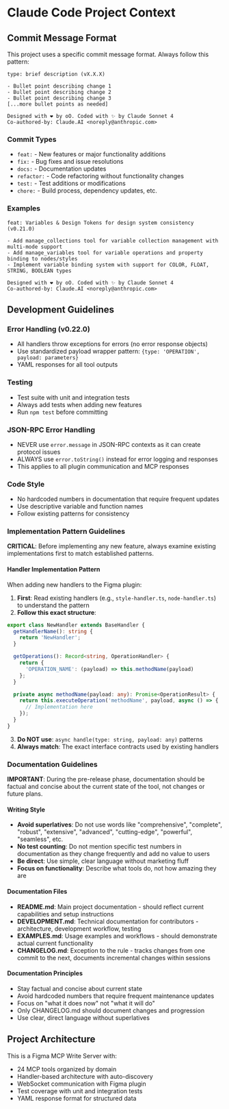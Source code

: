 # Claude Code Project Context

## Commit Message Format

This project uses a specific commit message format. Always follow this pattern:

```
type: brief description (vX.X.X)

- Bullet point describing change 1
- Bullet point describing change 2
- Bullet point describing change 3
[...more bullet points as needed]

Designed with ❤️ by oO. Coded with ✨ by Claude Sonnet 4
Co-authored-by: Claude.AI <noreply@anthropic.com>
```

### Commit Types
- `feat:` - New features or major functionality additions
- `fix:` - Bug fixes and issue resolutions
- `docs:` - Documentation updates
- `refactor:` - Code refactoring without functionality changes
- `test:` - Test additions or modifications
- `chore:` - Build process, dependency updates, etc.

### Examples
```
feat: Variables & Design Tokens for design system consistency (v0.21.0)

- Add manage_collections tool for variable collection management with multi-mode support
- Add manage_variables tool for variable operations and property binding to nodes/styles
- Implement variable binding system with support for COLOR, FLOAT, STRING, BOOLEAN types

Designed with ❤️ by oO. Coded with ✨ by Claude Sonnet 4
Co-authored-by: Claude.AI <noreply@anthropic.com>
```

## Development Guidelines

### Error Handling (v0.22.0)
- All handlers throw exceptions for errors (no error response objects)
- Use standardized payload wrapper pattern: `{type: 'OPERATION', payload: parameters}`
- YAML responses for all tool outputs

### Testing
- Test suite with unit and integration tests
- Always add tests when adding new features
- Run `npm test` before committing

### JSON-RPC Error Handling
- NEVER use `error.message` in JSON-RPC contexts as it can create protocol issues
- ALWAYS use `error.toString()` instead for error logging and responses
- This applies to all plugin communication and MCP responses

### Code Style
- No hardcoded numbers in documentation that require frequent updates
- Use descriptive variable and function names
- Follow existing patterns for consistency

### Implementation Pattern Guidelines
**CRITICAL**: Before implementing any new feature, always examine existing implementations first to match established patterns.

#### Handler Implementation Pattern
When adding new handlers to the Figma plugin:
1. **First**: Read existing handlers (e.g., `style-handler.ts`, `node-handler.ts`) to understand the pattern
2. **Follow this exact structure**:
```typescript
export class NewHandler extends BaseHandler {
  getHandlerName(): string {
    return 'NewHandler';
  }

  getOperations(): Record<string, OperationHandler> {
    return {
      'OPERATION_NAME': (payload) => this.methodName(payload)
    };
  }

  private async methodName(payload: any): Promise<OperationResult> {
    return this.executeOperation('methodName', payload, async () => {
      // Implementation here
    });
  }
}
```
3. **Do NOT use**: `async handle(type: string, payload: any)` patterns
4. **Always match**: The exact interface contracts used by existing handlers

### Documentation Guidelines

**IMPORTANT**: During the pre-release phase, documentation should be factual and concise about the current state of the tool, not changes or future plans.

#### Writing Style
- **Avoid superlatives**: Do not use words like "comprehensive", "complete", "robust", "extensive", "advanced", "cutting-edge", "powerful", "seamless", etc.
- **No test counting**: Do not mention specific test numbers in documentation as they change frequently and add no value to users
- **Be direct**: Use simple, clear language without marketing fluff
- **Focus on functionality**: Describe what tools do, not how amazing they are

#### Documentation Files
- **README.md**: Main project documentation - should reflect current capabilities and setup instructions
- **DEVELOPMENT.md**: Technical documentation for contributors - architecture, development workflow, testing
- **EXAMPLES.md**: Usage examples and workflows - should demonstrate actual current functionality
- **CHANGELOG.md**: Exception to the rule - tracks changes from one commit to the next, documents incremental changes within sessions

#### Documentation Principles
- Stay factual and concise about current state
- Avoid hardcoded numbers that require frequent maintenance updates
- Focus on "what it does now" not "what it will do"
- Only CHANGELOG.md should document changes and progression
- Use clear, direct language without superlatives

## Project Architecture

This is a Figma MCP Write Server with:
- 24 MCP tools organized by domain
- Handler-based architecture with auto-discovery
- WebSocket communication with Figma plugin
- Test coverage with unit and integration tests
- YAML response format for structured data
